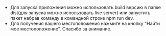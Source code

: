 - Для запуска приложения можно использовать build версию в папке dist(для запуска можно использовать live server) или запустить пакет набрав команду в командной строке npm run dev.
- Для получения вашего местоположения нажмите на кнопку "Найти мое местоположение".
Спасибо за внимание.
